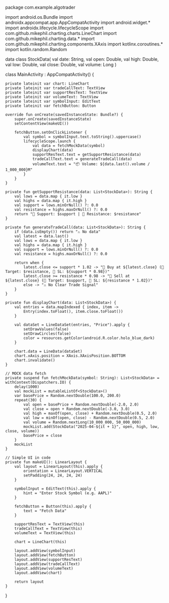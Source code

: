 package com.example.algotrader

import android.os.Bundle
import androidx.appcompat.app.AppCompatActivity
import android.widget.*
import androidx.lifecycle.lifecycleScope
import com.github.mikephil.charting.charts.LineChart
import com.github.mikephil.charting.data.*
import com.github.mikephil.charting.components.XAxis
import kotlinx.coroutines.*
import kotlin.random.Random

data class StockData(
    val date: String,
    val open: Double,
    val high: Double,
    val low: Double,
    val close: Double,
    val volume: Long
)

class MainActivity : AppCompatActivity() {

    private lateinit var chart: LineChart
    private lateinit var tradeCallText: TextView
    private lateinit var supportResText: TextView
    private lateinit var volumeText: TextView
    private lateinit var symbolInput: EditText
    private lateinit var fetchButton: Button

    override fun onCreate(savedInstanceState: Bundle?) {
        super.onCreate(savedInstanceState)
        setContentView(makeUI())

        fetchButton.setOnClickListener {
            val symbol = symbolInput.text.toString().uppercase()
            lifecycleScope.launch {
                val data = fetchMockData(symbol)
                displayChart(data)
                supportResText.text = getSupportResistance(data)
                tradeCallText.text = generateTradeCall(data)
                volumeText.text = "📦 Volume: ${data.last().volume / 1_000_000}M"
            }
        }
    }

    private fun getSupportResistance(data: List<StockData>): String {
        val lows = data.map { it.low }
        val highs = data.map { it.high }
        val support = lows.minOrNull() ?: 0.0
        val resistance = highs.maxOrNull() ?: 0.0
        return "🔻 Support: $support | 🔺 Resistance: $resistance"
    }

    private fun generateTradeCall(data: List<StockData>): String {
        if (data.isEmpty()) return "⚠️ No data"
        val latest = data.last()
        val lows = data.map { it.low }
        val highs = data.map { it.high }
        val support = lows.minOrNull() ?: 0.0
        val resistance = highs.maxOrNull() ?: 0.0

        return when {
            latest.close <= support * 1.02 -> "🔔 Buy at ${latest.close} (🎯 Target: $resistance, 🛑 SL: ${support * 0.98})"
            latest.close >= resistance * 0.98 -> "🔔 Sell at ${latest.close} (🎯 Target: $support, 🛑 SL: ${resistance * 1.02})"
            else -> "⚠️ No Clear Trade Signal"
        }
    }

    private fun displayChart(data: List<StockData>) {
        val entries = data.mapIndexed { index, item ->
            Entry(index.toFloat(), item.close.toFloat())
        }

        val dataSet = LineDataSet(entries, "Price").apply {
            setDrawValues(false)
            setDrawCircles(false)
            color = resources.getColor(android.R.color.holo_blue_dark)
        }

        chart.data = LineData(dataSet)
        chart.xAxis.position = XAxis.XAxisPosition.BOTTOM
        chart.invalidate()
    }

    // MOCK data fetch
    private suspend fun fetchMockData(symbol: String): List<StockData> = withContext(Dispatchers.IO) {
        delay(1000)
        val mockList = mutableListOf<StockData>()
        var basePrice = Random.nextDouble(100.0, 200.0)
        repeat(30) {
            val open = basePrice + Random.nextDouble(-2.0, 2.0)
            val close = open + Random.nextDouble(-3.0, 3.0)
            val high = maxOf(open, close) + Random.nextDouble(0.5, 2.0)
            val low = minOf(open, close) - Random.nextDouble(0.5, 2.0)
            val volume = Random.nextLong(10_000_000, 50_000_000)
            mockList.add(StockData("2025-04-${it + 1}", open, high, low, close, volume))
            basePrice = close
        }
        mockList
    }

    // Simple UI in code
    private fun makeUI(): LinearLayout {
        val layout = LinearLayout(this).apply {
            orientation = LinearLayout.VERTICAL
            setPadding(24, 24, 24, 24)
        }

        symbolInput = EditText(this).apply {
            hint = "Enter Stock Symbol (e.g. AAPL)"
        }

        fetchButton = Button(this).apply {
            text = "Fetch Data"
        }

        supportResText = TextView(this)
        tradeCallText = TextView(this)
        volumeText = TextView(this)

        chart = LineChart(this)

        layout.addView(symbolInput)
        layout.addView(fetchButton)
        layout.addView(supportResText)
        layout.addView(tradeCallText)
        layout.addView(volumeText)
        layout.addView(chart)

        return layout
    }
}


